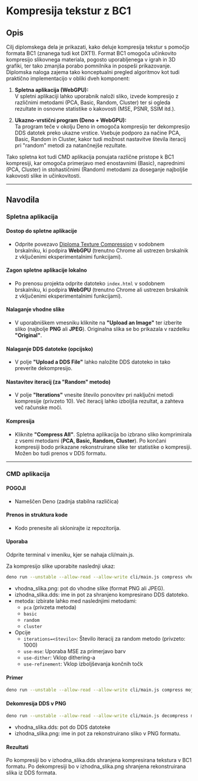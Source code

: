 # Kompresija tekstur z BC1

## Opis

Cilj diplomskega dela je prikazati, kako deluje kompresija tekstur s pomočjo formata BC1 (znanega tudi kot DXT1). Format BC1 omogoča učinkovito kompresijo slikovnega materiala, pogosto uporabljenega v igrah in 3D grafiki, ter tako zmanjša porabo pomnilnika in pospeši prikazovanje. Diplomska naloga zajema tako konceptualni pregled algoritmov kot tudi praktično implementacijo v obliki dveh komponent:

1. **Spletna aplikacija (WebGPU):**  
   V spletni aplikaciji lahko uporabnik naloži sliko, izvede kompresijo z različnimi metodami (PCA, Basic, Random, Cluster) ter si ogleda rezultate in osnovne statistike o kakovosti (MSE, PSNR, SSIM itd.).

2. **Ukazno-vrstični program (Deno + WebGPU):**  
   Ta program teče v okolju Deno in omogoča kompresijo ter dekompresijo DDS datotek preko ukazne vrstice. Vsebuje podporo za načine PCA, Basic, Random in Cluster, kakor tudi možnost nastavitve števila iteracij pri "random" metodi za natančnejše rezultate.

Tako spletna kot tudi CMD aplikacija ponujata različne pristope k BC1 kompresiji, kar omogoča primerjavo med enostavnimi (Basic), naprednimi (PCA, Cluster) in stohastičnimi (Random) metodami za doseganje najboljše kakovosti slike in učinkovitosti.

---

## Navodila

### Spletna aplikacija

#### Dostop do spletne aplikacije

- Odprite povezavo [Diploma Texture Compression](https://alenci.github.io/DiplomaTextureCompression/) v sodobnem brskalniku, ki podpira **WebGPU** (trenutno Chrome ali ustrezen brskalnik z vključenimi eksperimentalnimi funkcijami).

#### Zagon spletne aplikacije lokalno

- Po prenosu projekta odprite datoteko `index.html` v sodobnem brskalniku, ki podpira **WebGPU** (trenutno Chrome ali ustrezen brskalnik z vključenimi eksperimentalnimi funkcijami).

#### Nalaganje vhodne slike

- V uporabniškem vmesniku kliknite na **"Upload an Image"** ter izberite sliko (najbolje **PNG** ali **JPEG**). Originalna slika se bo prikazala v razdelku **"Original"**.

#### Nalaganje DDS datoteke (opcijsko)

- V polje **"Upload a DDS File"** lahko naložite DDS datoteko in tako preverite dekompresijo.

#### Nastavitev iteracij (za "Random" metodo)

- V polje **"Iterations"** vnesite število ponovitev pri naključni metodi kompresije (privzeto 10). Več iteracij lahko izboljša rezultat, a zahteva več računske moči.

#### Kompresija

- Kliknite **"Compress All"**. Spletna aplikacija bo izbrano sliko komprimirala z vsemi metodami (**PCA, Basic, Random, Cluster**). Po končani kompresiji bodo prikazane rekonstruirane slike ter statistike o kompresiji. Možen bo tudi prenos v DDS formatu.

---

### CMD aplikacija

#### POGOJI

- Nameščen Deno (zadnja stabilna različica)

#### Prenos in struktura kode

- Kodo prenesite ali sklonirajte iz repozitorija.

#### Uporaba

Odprite terminal v imeniku, kjer se nahaja cli/main.js.

Za kompresijo slike uporabite naslednji ukaz:

```bash
deno run --unstable --allow-read --allow-write cli/main.js compress vhodna_slika.png izhodna_slika.dds [metoda] [opcije]
```

- vhodna_slika.png: pot do vhodne slike (format PNG ali JPEG).
- izhodna_slika.dds: ime in pot za shranjeno kompresirano DDS datoteko.
- metoda: izbirate lahko med naslednjimi metodami:
  - `pca` (privzeta metoda)  
  - `basic`  
  - `random`  
  - `cluster`
- Opcije
  - `iterations=<število>`: Število iteracij za random metodo (privzeto: 1000)
  - `use-mse`: Uporaba MSE za primerjavo barv
  - `use-dither`: Vklop dithering-a
  - `use-refinement`: Vklop izboljševanja končnih točk

#### Primer

```bash
deno run --unstable --allow-read --allow-write cli/main.js compress moja_slika.png moja_slika.dds pca
```

#### Dekomresija DDS v PNG

```bash
deno run --unstable --allow-read --allow-write cli/main.js decompress moja_slika.dds izhodna_slika.png
```

- vhodna_slika.dds: pot do DDS datoteke
- izhodna_slika.png: ime in pot za rekonstruirano sliko v PNG formatu.

#### Rezultati

Po kompresiji bo v izhodna_slika.dds shranjena kompresirana tekstura v BC1 formatu.
Po dekompresiji bo v izhodna_slika.png shranjena rekonstruirana slika iz DDS formata.

